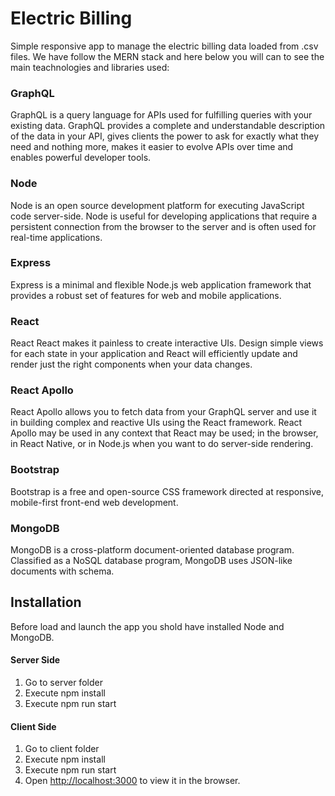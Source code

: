 # Electric Billing

Simple responsive app to manage the electric billing data loaded from .csv files. We have follow the MERN stack and here below you will can to see the main teachnologies and libraries used:

### GraphQL  

GraphQL is a query language for APIs used for fulfilling queries with your existing data. GraphQL provides a complete and understandable description of the data in your API, gives clients the power to ask for exactly what they need and nothing more, makes it easier to evolve APIs over time and enables powerful developer tools.  

### Node  

Node is an open source development platform for executing JavaScript code server-side. Node is useful for developing applications that require a persistent connection from the browser to the server and is often used for real-time applications.

### Express  

Express is a minimal and flexible Node.js web application framework that provides a robust set of features for web and mobile applications.  

### React  

React
React makes it painless to create interactive UIs. Design simple views for each state in your application and React will efficiently update and render just the right components when your data changes.  

### React Apollo  

React Apollo allows you to fetch data from your GraphQL server and use it in building complex and reactive UIs using the React framework. React Apollo may be used in any context that React may be used; in the browser, in React Native, or in Node.js when you want to do server-side rendering.  

### Bootstrap  

Bootstrap is a free and open-source CSS framework directed at responsive, mobile-first front-end web development.

### MongoDB  

MongoDB is a cross-platform document-oriented database program. Classified as a NoSQL database program, MongoDB uses JSON-like documents with schema.   

## Installation  

Before load and launch the app you shold have installed Node and MongoDB. 

#### Server Side  

1. Go to server folder  
2. Execute npm install
3. Execute npm run start  

#### Client Side  

1. Go to client folder  
2. Execute npm install
3. Execute npm run start  
4. Open [http://localhost:3000](http://localhost:3000) to view it in the browser.





